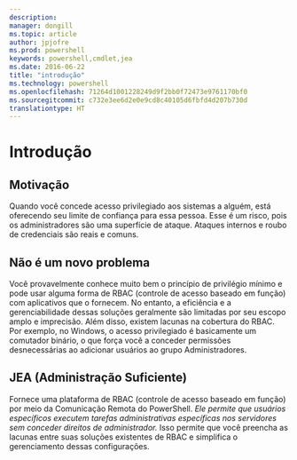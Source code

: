 ```yaml
---
description: 
manager: dongill
ms.topic: article
author: jpjofre
ms.prod: powershell
keywords: powershell,cmdlet,jea
ms.date: 2016-06-22
title: "introdução"
ms.technology: powershell
ms.openlocfilehash: 71264d1001228249d9f2bb0f72473e9761170bf0
ms.sourcegitcommit: c732e3ee6d2e0e9cd8c40105d6fbfd4d207b730d
translationtype: HT
---
```

# <a name="introduction"></a>Introdução

##  <a name="motivation"></a>**Motivação**  
Quando você concede acesso privilegiado aos sistemas a alguém, está oferecendo seu limite de confiança para essa pessoa.
Esse é um risco, pois os administradores são uma superfície de ataque.
Ataques internos e roubo de credenciais são reais e comuns.

##  <a name="not-a-new-problem"></a>**Não é um novo problema**  
Você provavelmente conhece muito bem o princípio de privilégio mínimo e pode usar alguma forma de RBAC (controle de acesso baseado em função) com aplicativos que o fornecem.
No entanto, a eficiência e a gerenciabilidade dessas soluções geralmente são limitadas por seu escopo amplo e imprecisão.
Além disso, existem lacunas na cobertura do RBAC.
Por exemplo, no Windows, o acesso privilegiado é basicamente um comutador binário, o que força você a conceder permissões desnecessárias ao adicionar usuários ao grupo Administradores.

##  <a name="just-enough-administration-jea"></a>**JEA (Administração Suficiente)** 
Fornece uma plataforma de RBAC (controle de acesso baseado em função) por meio da Comunicação Remota do PowerShell.
*Ele permite que usuários específicos executem tarefas administrativas específicas nos servidores sem conceder direitos de administrador.*
Isso permite que você preencha as lacunas entre suas soluções existentes de RBAC e simplifica o gerenciamento dessas configurações.

